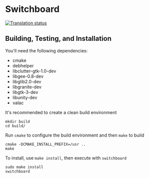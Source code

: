 # Switchboard
[![Translation status](https://l10n.elementary.io/widgets/switchboard/-/svg-badge.svg)](https://l10n.elementary.io/projects/switchboard/?utm_source=widget)


## Building, Testing, and Installation

You'll need the following dependencies:

* cmake
* debhelper
* libclutter-gtk-1.0-dev
* libgee-0.8-dev
* libglib2.0-dev
* libgranite-dev
* libgtk-3-dev
* libunity-dev
* valac

It's recommended to create a clean build environment

    mkdir build
    cd build/
    
Run `cmake` to configure the build environment and then `make` to build

    cmake -DCMAKE_INSTALL_PREFIX=/usr ..
    make
    
To install, use `make install`, then execute with `switchboard`

    sudo make install
    switchboard

